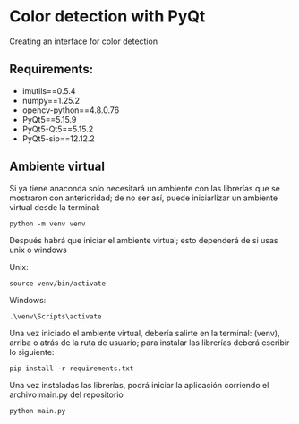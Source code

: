 # Color detection with PyQt
Creating an interface for color detection

## Requirements:

* imutils==0.5.4
* numpy==1.25.2
* opencv-python==4.8.0.76
* PyQt5==5.15.9
* PyQt5-Qt5==5.15.2
* PyQt5-sip==12.12.2

## Ambiente virtual

Si ya tiene anaconda solo necesitará un ambiente con las librerías que se mostraron con anterioridad; de no ser así, puede iniciarlizar un ambiente virtual desde la terminal:

```Shell
python -m venv venv
```

Después habrá que iniciar el ambiente virtual; esto dependerá de si usas unix o windows

Unix:

```Shell
source venv/bin/activate
```

Windows:

```Shell
.\venv\Scripts\activate
```
Una vez iniciado el ambiente virtual, debería salirte en la terminal: (venv), arriba o atrás de la ruta de usuario; para instalar las librerías deberá escribir lo siguiente:

```Shell
pip install -r requirements.txt
```

Una vez instaladas las librerías, podrá iniciar la aplicación corriendo el archivo main.py del repositorio

```Shell
python main.py
```

